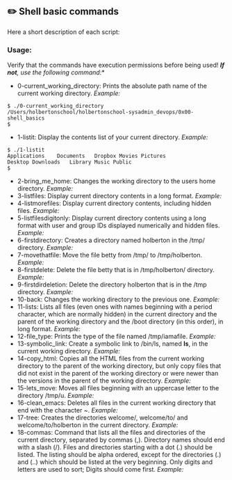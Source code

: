 ## :pencil2: Shell basic commands
Here a short description of each script:

### Usage:
Verify that the commands have execution permissions before being used! ***If not**, use the following command:**


+ 0-current_working_directory: Prints the absolute path name of the current working directory. *Example:*
```
$ ./0-current_working_directory
/Users/holbertonschool/holbertonschool-sysadmin_devops/0x00-shell_basics
$
```
+ 1-listit: Display the contents list of your current directory. *Example:*
```
$ ./1-listit
Applications    Documents   Dropbox Movies Pictures
Desktop Downloads   Library Music Public
$
```
+ 2-bring_me_home: Changes the working directory to the users home directory. *Example:*
+ 3-listfiles: Display current directory contents in a long format. *Example:*
+ 4-listmorefiles: Display current directory contents, including hidden files. *Example:*
+ 5-listfilesdigitonly: Display current directory contents using a long format with user and group IDs displayed numerically and hidden files. *Example:*
+ 6-firstdirectory: Creates a directory named holberton in the /tmp/ directory. *Example:*
+ 7-movethatfile: Move the file betty from /tmp/ to /tmp/holberton. *Example:*
+ 8-firstdelete: Delete the file betty that is in /tmp/holberton/ directory. *Example:*
+ 9-firstdirdeletion: Delete the directory holberton that is in the /tmp directory. *Example:*
+ 10-back: Changes the working directory to the previous one. *Example:*
+ 11-lists: Lists all files (even ones with names beginning with a period character, which are normally hidden) in the current directory and the parent of the working directory and the /boot directory (in this order), in long format. *Example:*
+ 12-file_type: Prints the type of the file named /tmp/iamafile. *Example:*
+ 13-symbolic_link: Create a symbolic link to /bin/ls, named __ls__, in the current working directory. *Example:*
+ 14-copy_html: Copies all the HTML files from the current working directory to the parent of the working directory, but only copy files that did not exist in the parent of the working directory or were newer than the versions in the parent of the working directory. *Example:*
+ 15-lets_move: Moves all files beginning with an uppercase letter to the directory /tmp/u. *Example:*
+ 16-clean_emacs: Deletes all files in the current working directory that end with the character ~. *Example:*
+ 17-tree: Creates the directories welcome/, welcome/to/ and welcome/to/holberton in the current directory. *Example:*
+ 18-commas: Command that lists all the files and directories of the current directory, separated by commas (,). Directory names should end with a slash (/). Files and directories starting with a dot (.) should be listed. The listing should be alpha ordered, except for the directories (.) and (..) which should be listed at the very beginning. Only digits and letters are used to sort; Digits should come first.  *Example:*
<!--stackedit_data:
eyJoaXN0b3J5IjpbLTk5MDc5ODMzNCwxNDYzMjE1OTAyLDE5MT
QxNzI5NzRdfQ==
-->